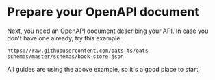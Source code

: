 # Prepare your OpenAPI document

Next, you need an OpenAPI document describing your API. In case you don't have one already, try this example:

```text
https://raw.githubusercontent.com/oats-ts/oats-schemas/master/schemas/book-store.json
```

All guides are using the above example, so it's a good place to start.
